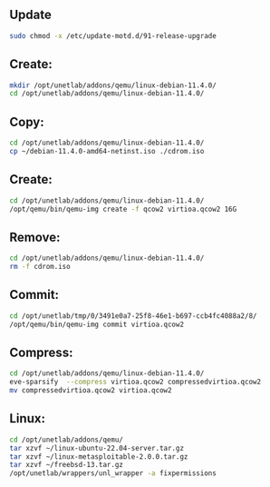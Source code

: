 ## Update
```sh
sudo chmod -x /etc/update-motd.d/91-release-upgrade
```

## Create:
```sh
mkdir /opt/unetlab/addons/qemu/linux-debian-11.4.0/
cd /opt/unetlab/addons/qemu/linux-debian-11.4.0/
```

## Copy:
```sh
cd /opt/unetlab/addons/qemu/linux-debian-11.4.0/
cp ~/debian-11.4.0-amd64-netinst.iso ./cdrom.iso
```

## Create:
```sh
cd /opt/unetlab/addons/qemu/linux-debian-11.4.0/
/opt/qemu/bin/qemu-img create -f qcow2 virtioa.qcow2 16G
```

## Remove:
```sh
cd /opt/unetlab/addons/qemu/linux-debian-11.4.0/
rm -f cdrom.iso
```

## Commit:
```sh
cd /opt/unetlab/tmp/0/3491e0a7-25f8-46e1-b697-ccb4fc4088a2/8/
/opt/qemu/bin/qemu-img commit virtioa.qcow2
```

## Compress:
```sh
cd /opt/unetlab/addons/qemu/linux-debian-11.4.0/
eve-sparsify  --compress virtioa.qcow2 compressedvirtioa.qcow2
mv compressedvirtioa.qcow2 virtioa.qcow2
```

## Linux:
```sh
cd /opt/unetlab/addons/qemu/
tar xzvf ~/linux-ubuntu-22.04-server.tar.gz
tar xzvf ~/linux-metasploitable-2.0.0.tar.gz
tar xzvf ~/freebsd-13.tar.gz
/opt/unetlab/wrappers/unl_wrapper -a fixpermissions
````
